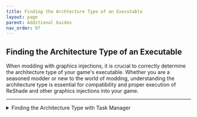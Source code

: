 ```yaml
---
title: Finding the Archtecture Type of an Executable
layout: page
parent: Additional Guides
nav_order: 97
---
```


## Finding the Architecture Type of an Executable

When modding with graphics injections, it is crucial to correctly determine the architecture type of your game's executable. Whether you are a seasoned modder or new to the world of modding, understanding the architecture type is essential for compatibility and proper execution of ReShade and other graphics injections into your game. 

---

<details markdown="block" class="details-tree">
<summary>Finding the Architecture Type with Task Manager</summary>

1. Open your game, and then `Alt + Tab` to your Desktop.

2. Open Task Manager by pressing `Ctrl + Shift + Esc` or by right-clicking on the taskbar and selecting `Task Manager`.

3. In the Task Manager processes tab, then find your game's executable in the listing. The process name should match the name of the application.

4. Look for the architecture tag next to the process name. 

* 32 Bit: If the application has a 32-bit architecture, it will be labeled as (32 Bits)

 ![Showing Task Manager with Highlight on 32-Bit](../images/finding-the-architecture-type-of-an-executable/hl2-32bit.png)

* 64 Bit: If there is no such tag, it means the application utilizes a 64-bit architecture.

 ![Showing Task Manager with Highlight on No Architecture](../images/finding-the-architecture-type-of-an-executable/ultrakill-32bit.png)

</details>

